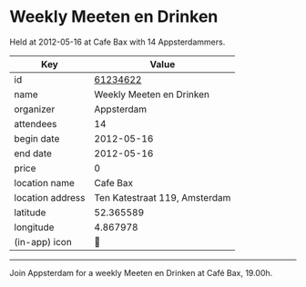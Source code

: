 # Weekly Meeten en Drinken
Held at 2012-05-16 at Cafe Bax with 14 Appsterdammers.
        
|Key|Value
|---|---|
|id|[61234622](https://www.meetup.com/appsterdam/events/61234622/)|
|name|Weekly Meeten en Drinken|
|organizer|Appsterdam|
|attendees|14|
|begin date|2012-05-16|
|end date|2012-05-16|
|price|0|
|location name|Cafe Bax|
|location address|Ten Katestraat 119, Amsterdam|
|latitude|52.365589|
|longitude|4.867978|
|(in-app) icon|🍺|

---

Join Appsterdam for a weekly Meeten en Drinken at Café Bax, 19.00h.



